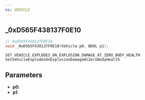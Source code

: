 ```yaml
---
ns: VEHICLE
---
```

## _0xD565F438137F0E10

```c
// 0xD565F438137F0E10
void _0xD565F438137F0E10(Vehicle p0, BOOL p1);
```

```
SET_VEHICLE_EXPLODES_ON_EXPLOSION_DAMAGE_AT_ZERO_BODY_HEALTH
SetVehicleExplodesOnExplosionDamageAtZeroBodyHealth
```

## Parameters
* **p0**: 
* **p1**: 

